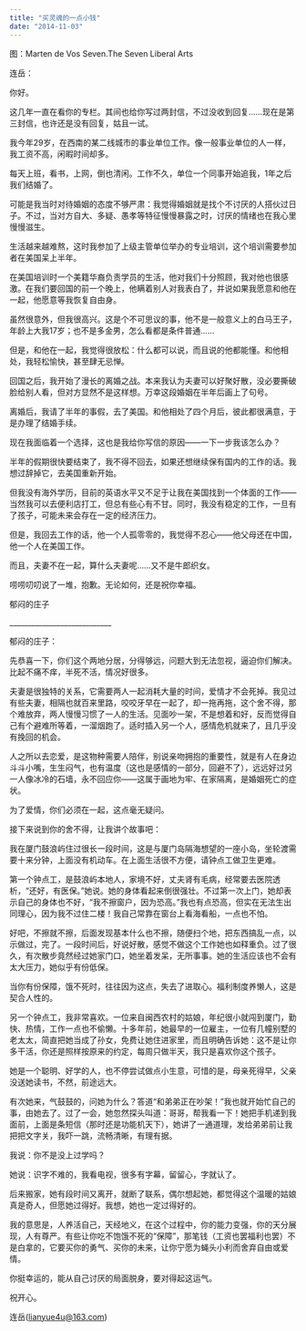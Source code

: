 ```yaml
---
title: "买灵魂的一点小钱"
date: "2014-11-03"
---
```


图：Marten de Vos Seven.The Seven Liberal Arts

连岳：

你好。

这几年一直在看你的专栏。其间也给你写过两封信，不过没收到回复……现在是第三封信，也许还是没有回复，姑且一试。

我今年29岁，在西南的某二线城市的事业单位工作。像一般事业单位的人一样，我工资不高，闲暇时间却多。

每天上班，看书，上网，倒也清闲。工作不久，单位一个同事开始追我，1年之后我们结婚了。

可能是我当时对待婚姻的态度不够严肃：我觉得婚姻就是找个不讨厌的人搭伙过日子。不过，当对方自大、多疑、愚孝等特征慢慢暴露之时，讨厌的情绪也在我心里慢慢滋生。

生活越来越难熬，这时我参加了上级主管单位举办的专业培训，这个培训需要参加者在美国呆上半年。

在美国培训时一个美籍华裔负责学员的生活，他对我们十分照顾，我对他也很感激。在我们要回国的前一个晚上，他瞒着别人对我表白了，并说如果我愿意和他在一起，他愿意等我恢复自由身。

虽然很意外，但我很高兴。这是个不可思议的事，他不是一般意义上的白马王子，年龄上大我17岁；也不是多金男，怎么看都是条件普通……

但是，和他在一起，我觉得很放松：什么都可以说，而且说的他都能懂。和他相处，我轻松愉快，甚至肆无忌惮。

回国之后，我开始了漫长的离婚之战。本来我认为夫妻可以好聚好散，没必要撕破脸给别人看，但对方显然不是这样想。万幸这段婚姻在半年后画上了句号。

离婚后，我请了半年的事假，去了美国。和他相处了四个月后，彼此都很满意，于是办理了结婚手续。

现在我面临着一个选择，这也是我给你写信的原因——一下一步我该怎么办？

半年的假期很快要结束了，我不得不回去，如果还想继续保有国内的工作的话。我想过辞掉它，去美国重新开始。

但我没有海外学历，目前的英语水平又不足于让我在美国找到一个体面的工作——当然我可以去便利店打工，但总有些心有不甘。同时，我没有稳定的工作，一旦有了孩子，可能未来会存在一定的经济压力。

但是，我回去工作的话，他一个人孤零零的，我觉得不忍心——他父母还在中国，他一个人在美国工作。

而且，夫妻不在一起，算什么夫妻呢……又不是牛郎织女。

唠唠叨叨说了一堆，抱歉。无论如何，还是祝你幸福。

郁闷的庄子

\_\_\_\_\_\_\_\_\_\_\_\_\_\_\_\_\_\_\_\_\_\_\_\_\_\_\_\_

郁闷的庄子：

先恭喜一下，你们这个两地分居，分得够远，问题大到无法忽视，逼迫你们解决。比起不痛不痒，半死不活，情况好很多。

夫妻是很独特的关系，它需要两人一起消耗大量的时间，爱情才不会死掉。我见过有些夫妻，相隔也就百来里路，咬咬牙早在一起了，却一拖再拖，这个舍不得，那个难放弃，两人慢慢习惯了一人的生活。见面吵一架，不是想着和好，反而觉得自己有个避难所等着，一溜烟跑了。适时插入另一个人，感情危机就来了，且几乎没有挽回的机会。

人之所以去恋爱，是这物种需要人陪伴，别说亲吻拥抱的重要性，就是有人在身边斗斗小嘴，生生闷气，也有温度（这也是感情的一部分，回避不了），远远好过另一人像冰冷的石墙，永不回应你——这属于画地为牢、在家隔离，是婚姻死亡的症状。

为了爱情，你们必须在一起，这点毫无疑问。

接下来说到你的舍不得，让我讲个故事吧：

我在厦门鼓浪屿住过很长一段时间，这是与厦门岛隔海想望的一座小岛，坐轮渡需要十来分钟，上面没有机动车。在上面生活很不方便，请钟点工做卫生更难。

第一个钟点工，是鼓浪屿本地人，家境不好，丈夫肾有毛病，经常要去医院透析，“还好，有医保。”她说。她的身体看起来倒很强壮。不过第一次上门，她却表示自己的身体也不好，“我不擦窗户，因为恐高。”我也有点恐高，但实在无法生出同理心，因为我不过住二楼！我自己常靠在窗台上看海看船，一点也不怕。

好吧，不擦就不擦，后面发现基本什么也不擦，随便扫个地，把东西搞乱一点，以示做过，完了。一段时间后，好说好散，感觉不做这个工作她也如释重负。过了很久，有次散步竟然经过她家门口，她坐着发呆，无所事事。她的生活应该也不会有太大压力，她似乎有份低保。

当你有份保障，饿不死时，往往因为这点，失去了进取心。福利制度养懒人，这是契合人性的。

另一个钟点工，我非常喜欢。一位来自闽西农村的姑娘，年纪很小就闯到厦门，勤快、热情，工作一点也不偷懒。十多年前，她最早的一位雇主，一位有几幢别墅的老太太，简直把她当成了孙女，免费让她住进家里，而且明确告诉她：这不是让你多干活，你还是照样按原来的约定，每周只做半天，我只是喜欢你这个孩子。

她是一个聪明、好学的人，也不停尝试做点小生意，可惜的是，母亲死得早，父亲没送她读书，不然，前途远大。

有次她来，气鼓鼓的，问她为什么？答道“和弟弟正在吵架！”我也就开始忙自己的事，由她去了。过了一会，她忽然探头叫道：哥哥，帮我看一下！她把手机递到我面前，上面是条短信（那时还是功能机天下），她讲了一通道理，发给弟弟前让我把把文字关，我吓一跳，流畅清晰，有理有据。

我说：你不是没上过学吗？

她说：识字不难的，我看电视，很多有字幕，留留心，字就认了。

后来搬家，她有段时间又离开，就断了联系，偶尔想起她，都觉得这个温暖的姑娘真是奇人，但愿她过得好。我想，她也一定过得好的。

我的意思是，人养活自己，天经地义，在这个过程中，你的能力变强，你的天分展现，人有尊严。有些让你吃不饱饿不死的“保障”，那笔钱（工资也罢福利也罢）不是白拿的，它要买你的勇气、买你的未来，让你宁愿为蝇头小利而舍弃自由或爱情。

你挺幸运的，能从自己讨厌的局面脱身，要对得起这运气。

祝开心。

连岳(lianyue4u@163.com)
